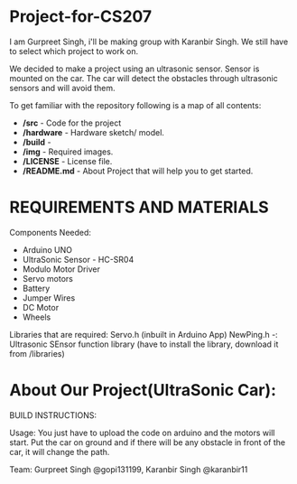 # Project-for-CS207
I am Gurpreet Singh, i'll be making group with Karanbir Singh. We still have to select which project to work on.

We decided to make a project using an ultrasonic sensor. Sensor is mounted on the car. The car will detect the obstacles through ultrasonic sensors and will avoid them.

To get familiar with the repository following is a map of all contents:
  * **/src** - Code for the project
  * **/hardware** - Hardware sketch/ model.
  * **/build** -
  * **/img** - Required images.
  * **/LICENSE** - License file.
  * **/README.md** - About Project that will help you to get started.

**REQUIREMENTS AND MATERIALS**
===============================

Components Needed:
 * Arduino UNO
 * UltraSonic Sensor - HC-SR04
 * Modulo Motor Driver
 * Servo motors
 * Battery
 * Jumper Wires
 * DC Motor
 * Wheels
  
 Libraries that are required:
  Servo.h (inbuilt in Arduino App)
  NewPing.h -: Ultrasonic SEnsor function library (have to install the library, download it from /libraries)
  
**About Our Project(UltraSonic Car):**
======================================

 BUILD INSTRUCTIONS:
  
 
 Usage:
  You just have to upload the code on arduino and the motors will start. Put the car on ground and if
  there will be any obstacle in front of the car, it will change the path.
  



Team:
  Gurpreet Singh @gopi131199,
  Karanbir Singh @karanbir11
